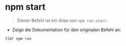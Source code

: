 # npm start

> Dieser Befehl ist ein Alias von `npm run start`.

- Zeige die Dokumentation für den originalen Befehl an:

`tldr npm run`
